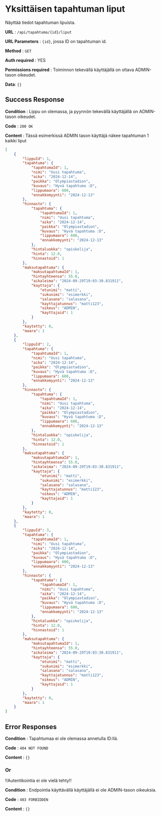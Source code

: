 # Yksittäisen tapahtuman liput

Näyttää tiedot tapahtuman lipuista.

**URL** : `/api/tapahtuma/{id}/liput`

**URL Parameters** : `{id}`, jossa ID on tapahtuman id.

**Method** : `GET`

**Auth required** : YES

**Permissions required** : Toiminnon tekevällä käyttäjällä on oltava ADMIN-tason oikeudet. 

**Data**: `{}`

## Success Response

**Condition** : Lippu on olemassa, ja pyynnön tekevällä käyttäjällä on ADMIN-tason oikeudet.

**Code** : `200 OK`

**Content** : Tässä esimerkissä ADMIN tason käyttäjä näkee tapahtuman 1 kaikki liput

```json
[
    {
        "lippuId": 1,
        "tapahtuma": {
            "tapahtumaId": 1,
            "nimi": "Uusi tapahtuma",
            "aika": "2024-12-14",
            "paikka": "Olympiastadion",
            "kuvaus": "Hyvä tapahtuma :D",
            "lippumaara": 600,
            "ennakkomyynti": "2024-12-13"
        },
        "hinnasto": {
            "tapahtuma": {
                "tapahtumaId": 1,
                "nimi": "Uusi tapahtuma",
                "aika": "2024-12-14",
                "paikka": "Olympiastadion",
                "kuvaus": "Hyvä tapahtuma :D",
                "lippumaara": 600,
                "ennakkomyynti": "2024-12-13"
            },
            "hintaluokka": "opiskelija",
            "hinta": 12.0,
            "hinnastoid": 1
        },
        "maksutapahtuma": {
            "maksutapahtumaId": 1,
            "hintayhteensa": 55.0,
            "aikaleima": "2024-09-29T19:03:30.831911",
            "kayttaja": {
                "etunimi": "matti",
                "sukunimi": "esimerkki",
                "salasana": "salasana",
                "kayttajatunnus": "matti123",
                "oikeus": "ADMIN",
                "kayttajaid": 1
            }
        },
        "kaytetty": 0,
        "maara": 1
    },
    {
        "lippuId": 2,
        "tapahtuma": {
            "tapahtumaId": 1,
            "nimi": "Uusi tapahtuma",
            "aika": "2024-12-14",
            "paikka": "Olympiastadion",
            "kuvaus": "Hyvä tapahtuma :D",
            "lippumaara": 600,
            "ennakkomyynti": "2024-12-13"
        },
        "hinnasto": {
            "tapahtuma": {
                "tapahtumaId": 1,
                "nimi": "Uusi tapahtuma",
                "aika": "2024-12-14",
                "paikka": "Olympiastadion",
                "kuvaus": "Hyvä tapahtuma :D",
                "lippumaara": 600,
                "ennakkomyynti": "2024-12-13"
            },
            "hintaluokka": "opiskelija",
            "hinta": 12.0,
            "hinnastoid": 1
        },
        "maksutapahtuma": {
            "maksutapahtumaId": 1,
            "hintayhteensa": 55.0,
            "aikaleima": "2024-09-29T19:03:30.831911",
            "kayttaja": {
                "etunimi": "matti",
                "sukunimi": "esimerkki",
                "salasana": "salasana",
                "kayttajatunnus": "matti123",
                "oikeus": "ADMIN",
                "kayttajaid": 1
            }
        },
        "kaytetty": 0,
        "maara": 1
    },
    {
        "lippuId": 3,
        "tapahtuma": {
            "tapahtumaId": 1,
            "nimi": "Uusi tapahtuma",
            "aika": "2024-12-14",
            "paikka": "Olympiastadion",
            "kuvaus": "Hyvä tapahtuma :D",
            "lippumaara": 600,
            "ennakkomyynti": "2024-12-13"
        },
        "hinnasto": {
            "tapahtuma": {
                "tapahtumaId": 1,
                "nimi": "Uusi tapahtuma",
                "aika": "2024-12-14",
                "paikka": "Olympiastadion",
                "kuvaus": "Hyvä tapahtuma :D",
                "lippumaara": 600,
                "ennakkomyynti": "2024-12-13"
            },
            "hintaluokka": "opiskelija",
            "hinta": 12.0,
            "hinnastoid": 1
        },
        "maksutapahtuma": {
            "maksutapahtumaId": 1,
            "hintayhteensa": 55.0,
            "aikaleima": "2024-09-29T19:03:30.831911",
            "kayttaja": {
                "etunimi": "matti",
                "sukunimi": "esimerkki",
                "salasana": "salasana",
                "kayttajatunnus": "matti123",
                "oikeus": "ADMIN",
                "kayttajaid": 1
            }
        },
        "kaytetty": 0,
        "maara": 1
    }
]
```

## Error Responses

**Condition** : Tapahtumaa ei ole olemassa annetulla ID:llä.

**Code** : `404 NOT FOUND`

**Content** : `{}`

### Or

!!Autentikointia ei ole vielä tehty!!

**Condition** : Endpointia käyttävällä käyttäjällä ei ole ADMIN-tason oikeuksia.

**Code** : `403 FORBIDDEN`

**Content** : `{}`
